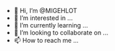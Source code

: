 - 👋 Hi, I’m @MIGEHLOT
- 👀 I’m interested in ...
- 🌱 I’m currently learning ...
- 💞️ I’m looking to collaborate on ...
- 📫 How to reach me ...

<!---
MIGEHLOT/MIGEHLOT is a ✨ special ✨ repository because its `README.md` (this file) appears on your GitHub profile.
You can click the Preview link to take a look at your changes.
--->
